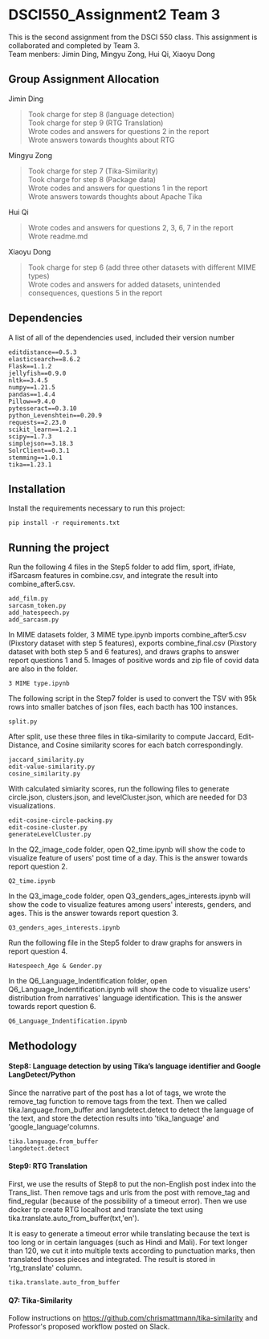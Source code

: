 # DSCI550_Assignment2 Team 3

This is the second assignment from the DSCI 550 class. This assignment is collaborated and completed by Team 3. <br>
Team menbers: Jimin Ding, Mingyu Zong, Hui Qi, Xiaoyu Dong

## Group Assignment Allocation
Jimin Ding
> Took charge for step 8 (language detection)<br>
Took charge for step 9 (RTG Translation)<br>
Wrote codes and answers for questions 2 in the report<br>
Wrote answers towards thoughts about RTG

Mingyu Zong
> Took charge for step 7 (Tika-Similarity)<br>
Took charge for step 8 (Package data)<br>
Wrote codes and answers for questions 1 in the report<br>
Wrote answers towards thoughts about Apache Tika

Hui Qi 
> Wrote codes and answers for questions 2, 3, 6, 7 in the report<br>
Wrote readme.md

Xiaoyu Dong
> Took charge for step 6 (add three other datasets with different MIME types)<br>
Wrote codes and answers for added datasets, unintended consequences, questions 5 in the report<br>



## Dependencies

A list of all of the dependencies used, included their version number  
```
editdistance==0.5.3
elasticsearch==8.6.2
Flask==1.1.2
jellyfish==0.9.0
nltk==3.4.5
numpy==1.21.5
pandas==1.4.4
Pillow==9.4.0
pytesseract==0.3.10
python_Levenshtein==0.20.9
requests==2.23.0
scikit_learn==1.2.1
scipy==1.7.3
simplejson==3.18.3
SolrClient==0.3.1
stemming==1.0.1
tika==1.23.1
```
## Installation

Install the requirements necessary to run this project:  

```
pip install -r requirements.txt
```

## Running the project
Run the following 4 files in the Step5 folder to add flim, sport, ifHate, ifSarcasm features in combine.csv, and integrate the result into combine_after5.csv.
```
add_film.py
sarcasm_token.py
add_hatespeech.py
add_sarcasm.py
```
In MIME datasets folder, 3 MIME type.ipynb imports combine_after5.csv (Pixstory dataset with step 5 features), exports combine_final.csv (Pixstory dataset with both step 5 and 6 features), and draws graphs to answer report questions 1 and 5. Images of positive words and zip file of covid data are also in the folder.
```
3 MIME type.ipynb
```

The following script in the Step7 folder is used to convert the TSV with 95k rows into smaller batches of json files, each bacth has 100 instances.
```
split.py
```
After split, use these three files in tika-similarity to compute Jaccard, Edit-Distance, and Cosine similarity scores for each batch correspondingly.
```
jaccard_similarity.py
edit-value-similarity.py
cosine_similarity.py
```
With calculated simiarity scores, run the following files to generate circle.json, clusters.json, and levelCluster.json, which are needed for D3 visualizations.
```
edit-cosine-circle-packing.py
edit-cosine-cluster.py
generateLevelCluster.py
```

In the Q2_image_code folder, open Q2_time.ipynb will show the code to visualize feature of users' post time of a day. This is the answer towards report question 2.
```
Q2_time.ipynb
```
In the Q3_image_code folder, open Q3_genders_ages_interests.ipynb will show the code to visualize features among users' interests, genders, and ages. This is the answer towards report question 3.
```
Q3_genders_ages_interests.ipynb
```
Run the following file in the Step5 folder to draw graphs for answers in report question 4.
```
Hatespeech_Age & Gender.py
```
In the Q6_Language_Indentification folder, open Q6_Language_Indentification.ipynb will show the code to visualize users' distribution from narratives' language identification. This is the answer towards report question 6.
```
Q6_Language_Indentification.ipynb
```

## Methodology

#### Step8: Language detection by using Tika’s language identifier and Google LangDetect/Python
Since the narrative part of the post has a lot of tags, we wrote the remove_tag function to remove tags from the text. Then we called tika.language.from_buffer and langdetect.detect to detect the language of the text, and store the detection results into 'tika_language' and 'google_language'columns.

``` 
tika.language.from_buffer
langdetect.detect
``` 

#### Step9: RTG Translation
First, we use the results of Step8 to put the non-English post index into the Trans_list. Then remove tags and urls from the post with remove_tag and find_regular (because of the possibility of a timeout error). Then we use docker tp create RTG localhost and translate the text using tika.translate.auto_from_buffer(txt,'en').

It is easy to generate a timeout error while translating because the text is too long or in certain languages (such as Hindi and Mali). For text longer than 120, we cut it into multiple texts according to punctuation marks, then translated thoses pieces and integrated. The result is stored in 'rtg_translate' column.

``` 
tika.translate.auto_from_buffer
``` 

#### Q7: Tika-Similarity
Follow instructions on https://github.com/chrismattmann/tika-similarity and Professor's proposed workflow posted on Slack.




